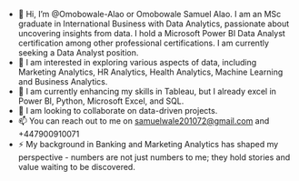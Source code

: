 - 👋 Hi, I’m @Omobowale-Alao or Omobowale Samuel Alao. I am an MSc graduate in International Business with Data Analytics, passionate about uncovering insights from data. I hold a Microsoft Power BI Data Analyst certification among other professional certifications. I am currently seeking a Data Analyst position.
- 👀 I am interested in exploring various aspects of data, including Marketing Analytics, HR Analytics, Health Analytics, Machine Learning and Business Analytics.
- 🌱 I am currently enhancing my skills in Tableau, but I already excel in Power BI, Python, Microsoft Excel, and SQL.
- 💞️ I am looking to collaborate on data-driven projects. 
- 📫 You can reach out to me on samuelwale201072@gmail.com and +447900910071
- ⚡ My background in Banking and Marketing Analytics has shaped my perspective - numbers are not just numbers to me; they hold stories and value waiting to be discovered. 

<!---
Omobowale-Alao/Omobowale-Alao is a ✨ special ✨ repository because its `README.md` (this file) appears on your GitHub profile.
You can click the Preview link to take a look at your changes.
--->

